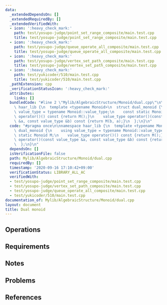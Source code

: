 ```yaml
---
data:
  _extendedDependsOn: []
  _extendedRequiredBy: []
  _extendedVerifiedWith:
  - icon: ':heavy_check_mark:'
    path: test/yosupo-judge/point_set_range_composite/main.test.cpp
    title: test/yosupo-judge/point_set_range_composite/main.test.cpp
  - icon: ':heavy_check_mark:'
    path: test/yosupo-judge/queue_operate_all_composite/main.test.cpp
    title: test/yosupo-judge/queue_operate_all_composite/main.test.cpp
  - icon: ':heavy_check_mark:'
    path: test/yosupo-judge/vertex_set_path_composite/main.test.cpp
    title: test/yosupo-judge/vertex_set_path_composite/main.test.cpp
  - icon: ':heavy_check_mark:'
    path: test/yukicoder/510/main.test.cpp
    title: test/yukicoder/510/main.test.cpp
  _pathExtension: cpp
  _verificationStatusIcon: ':heavy_check_mark:'
  attributes:
    links: []
  bundledCode: "#line 2 \"Mylib/AlgebraicStructure/Monoid/dual.cpp\"\n\nnamespace\
    \ haar_lib {\n  template <typename Monoid>\n  struct dual_monoid {\n    using\
    \ value_type = typename Monoid::value_type;\n    const static Monoid M;\n    value_type\
    \ operator()() const {return M();}\n    value_type operator()(const value_type\
    \ &a, const value_type &b) const {return M(b, a);}\n  };\n}\n"
  code: "#pragma once\n\nnamespace haar_lib {\n  template <typename Monoid>\n  struct\
    \ dual_monoid {\n    using value_type = typename Monoid::value_type;\n    const\
    \ static Monoid M;\n    value_type operator()() const {return M();}\n    value_type\
    \ operator()(const value_type &a, const value_type &b) const {return M(b, a);}\n\
    \  };\n}\n"
  dependsOn: []
  isVerificationFile: false
  path: Mylib/AlgebraicStructure/Monoid/dual.cpp
  requiredBy: []
  timestamp: '2020-09-16 17:10:42+09:00'
  verificationStatus: LIBRARY_ALL_AC
  verifiedWith:
  - test/yosupo-judge/point_set_range_composite/main.test.cpp
  - test/yosupo-judge/vertex_set_path_composite/main.test.cpp
  - test/yosupo-judge/queue_operate_all_composite/main.test.cpp
  - test/yukicoder/510/main.test.cpp
documentation_of: Mylib/AlgebraicStructure/Monoid/dual.cpp
layout: document
title: Dual monoid
---
```


## Operations

## Requirements

## Notes

## Problems

## References
